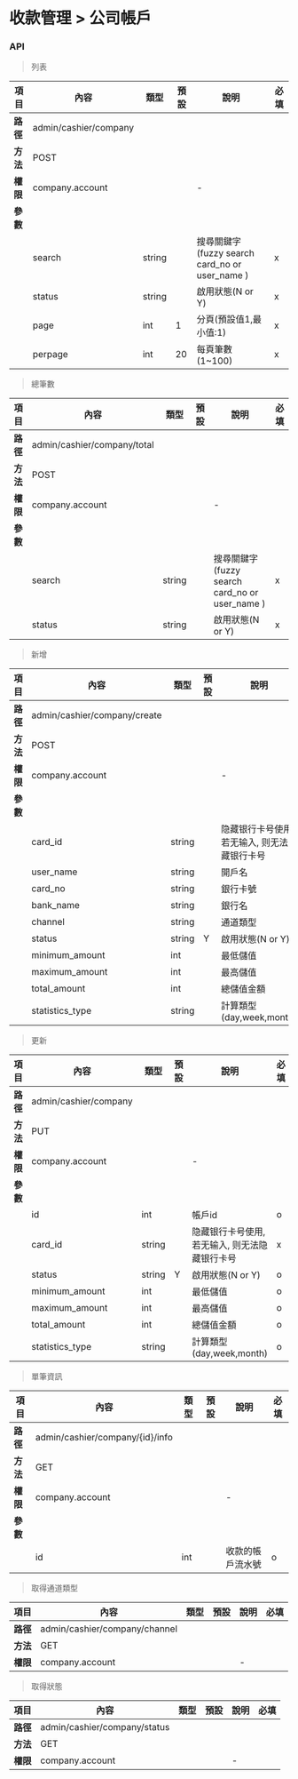 # 收款管理 > 公司帳戶

### API

> 列表

| 項目         | 內容                         | 類型         | 預設         | 說明                  | 必填  |
|-------------|-----------------------------|--------------|--------------|---------------------|-------|
| <b>路徑</b>  |admin/cashier/company       |              |              |                     |      |
| <b>方法</b>  | POST                        |              |              |                     |      |
| <b>權限</b>  | company.account            |              |              |          -          |      |
| <b>參數</b>  |                             |              |              |                     |      |
|             | search                      | string      |              |        搜尋關鍵字(fuzzy search card_no or user_name )        |   x  |
|             | status                      | string      |              |        啟用狀態(N or Y)        |   x  |
|             | page                        | int          |      1       |         分頁(預設值1,最小值:1)         |   x  |
|             | perpage                     | int          |      20      |         每頁筆數(1~100)      |   x  |

> 總筆數

| 項目         | 內容                         | 類型         | 預設         | 說明                  | 必填  |
|-------------|-----------------------------|--------------|--------------|---------------------|-------|
| <b>路徑</b>  |admin/cashier/company/total       |              |              |                     |      |
| <b>方法</b>  | POST                        |              |              |                     |      |
| <b>權限</b>  | company.account                  |              |              |          -          |      |
| <b>參數</b>  |                             |              |              |                     |      |
|             | search          | string    |              |   搜尋關鍵字(fuzzy search card_no or user_name )       |   x  |
|             | status          | string    |              |   啟用狀態(N or Y)        |   x  |

> 新增

| 項目         | 內容                         | 類型         | 預設         | 說明                  | 必填  |
|-------------|-----------------------------|--------------|--------------|---------------------|-------|
| <b>路徑</b>  |admin/cashier/company/create |              |              |                     |      |
| <b>方法</b>  | POST                        |              |              |                     |      |
| <b>權限</b>  | company.account            |              |              |          -          |      |
| <b>參數</b>  |                             |              |              |                     |      |
|             | card_id                     |    string    |              |   隐藏银行卡号使用, 若无输入, 则无法隐藏银行卡号 | x  |
|             | user_name                   |    string    |              |   開戶名              |   o  |
|             | card_no                     |    string    |              |   銀行卡號            |   o  |
|             | bank_name                   |    string    |              |   銀行名              |   o  |
|             | channel                     |    string    |              |   通道類型            |   o  |
|             | status                      |    string    |      Y       |   啟用狀態(N or Y)    |   o  |
|             | minimum_amount              |      int     |              |   最低儲值            |   o  |
|             | maximum_amount              |      int     |              |   最高儲值            |   o  |
|             | total_amount                |      int     |              |   總儲值金額          |   o  |
|             | statistics_type             |    string    |              |   計算類型(day,week,month)|   o  |

> 更新

| 項目         | 內容                         | 類型         | 預設         | 說明                  | 必填  |
|-------------|-----------------------------|--------------|--------------|---------------------|-------|
| <b>路徑</b>  |admin/cashier/company        |              |              |                     |      |
| <b>方法</b>  | PUT                         |              |              |                     |      |
| <b>權限</b>  | company.account            |              |              |          -          |      |
| <b>參數</b>  |                             |              |              |                     |      |
|             | id                          |      int     |              |   帳戶id             |   o  |
|             | card_id                     |    string    |              |   隐藏银行卡号使用, 若无输入, 则无法隐藏银行卡号 | x  |
|             | status                      |    string    |      Y       |   啟用狀態(N or Y)    |   o  |
|             | minimum_amount              |      int     |              |   最低儲值            |   o  |
|             | maximum_amount              |      int     |              |   最高儲值            |   o  |
|             | total_amount                |      int     |              |   總儲值金額          |   o  |
|             | statistics_type             |    string    |              |   計算類型(day,week,month)|   o  |

> 單筆資訊

| 項目         | 內容                         | 類型         | 預設         | 說明                  | 必填  |
|-------------|-----------------------------|--------------|--------------|---------------------|-------|
| <b>路徑</b>  |admin/cashier/company/{id}/info       |              |              |                     |      |
| <b>方法</b>  | GET                        |              |              |                     |      |
| <b>權限</b>  | company.account                   |              |              |          -          |      |
| <b>參數</b>  |                             |              |              |                     |      |
|             | id                          | int          |              | 收款的帳戶流水號       |   o  |

> 取得通道類型

| 項目         | 內容                         | 類型         | 預設         | 說明                  | 必填  |
|-------------|-----------------------------|--------------|--------------|---------------------|-------|
| <b>路徑</b>  |admin/cashier/company/channel       |              |              |                     |      |
| <b>方法</b>  | GET                        |              |              |                     |      |
| <b>權限</b>  | company.account                   |              |              |          -          |      |

> 取得狀態

| 項目         | 內容                         | 類型         | 預設         | 說明                  | 必填  |
|-------------|-----------------------------|--------------|--------------|---------------------|-------|
| <b>路徑</b>  |admin/cashier/company/status       |              |              |                     |      |
| <b>方法</b>  | GET                        |              |              |                     |      |
| <b>權限</b>  | company.account                   |              |              |          -          |      |

